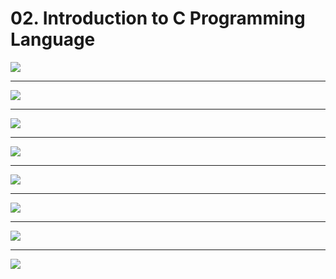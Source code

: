 # 02. Introduction to C Programming Language

![](https://i.imgur.com/jKHYc3c.png)

------------------

![](https://i.imgur.com/cuqUb4o.png)

------------

![](https://i.imgur.com/yeREhJM.png)

----------

![](https://i.imgur.com/KKURJl1.png)

------------------

![](https://i.imgur.com/rRF3QPw.png)

-------

![](https://i.imgur.com/WMJwj43.png)

------

![](https://i.imgur.com/vtkXhdh.png)

---------

![](https://i.imgur.com/NcVfwC5.png)

